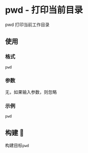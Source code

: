 # pwd - 打印当前目录

pwd 打印当前工作目录

## 使用

### 格式

```shell
pwd
```
### 参数

无，如果输入参数，则忽略

### 示例

```shell
pwd
```

## 构建 🔨

构建目标`pwd`
